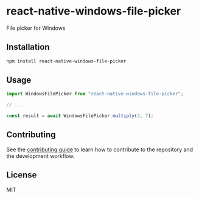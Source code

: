 # react-native-windows-file-picker

File picker for Windows

## Installation

```sh
npm install react-native-windows-file-picker
```

## Usage

```js
import WindowsFilePicker from "react-native-windows-file-picker";

// ...

const result = await WindowsFilePicker.multiply(3, 7);
```

## Contributing

See the [contributing guide](CONTRIBUTING.md) to learn how to contribute to the repository and the development workflow.

## License

MIT
